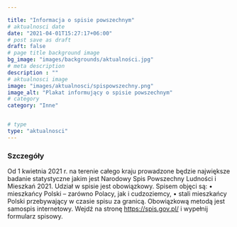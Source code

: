 ```yaml
---

title: "Informacja o spisie powszechnym"
# aktualnosci date
date: "2021-04-01T15:27:17+06:00"
# post save as draft
draft: false
# page title background image
bg_image: "images/backgrounds/aktualności.jpg"
# meta description
description : ""
# aktualnosci image
image: "images/aktualnosci/spispowszechny.png"
image_alt: "Plakat informujący o spisie powszechnym"
# category
category: "Inne"


# type
type: "aktualnosci"
---
```


### Szczegóły

Od 1 kwietnia  2021 r. na terenie całego kraju prowadzone będzie największe badanie statystyczne jakim jest Narodowy Spis Powszechny Ludności i Mieszkań 2021.
Udział w spisie jest obowiązkowy. Spisem objęci są:
• mieszkańcy Polski – zarówno Polacy, jak i cudzoziemcy,
• stali mieszkańcy Polski przebywający w czasie spisu za granicą.
Obowiązkową metodą jest samospis internetowy. Wejdź na stronę https://spis.gov.pl/ i wypełnij formularz spisowy. 
